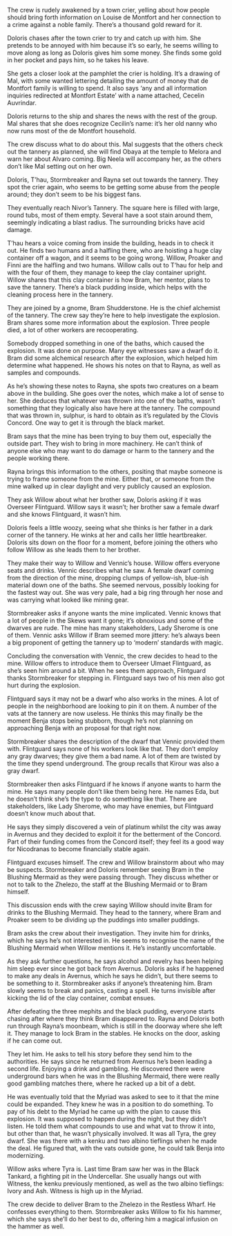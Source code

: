 The crew is rudely awakened by a town crier, yelling about how people should bring forth information on Louise de Montfort and her connection to a crime against a noble family. There’s a thousand gold reward for it. 

Doloris chases after the town crier to try and catch up with him. She pretends to be annoyed with him because it’s so early, he seems willing to move along as long as Doloris gives him some money. She finds some gold in her pocket and pays him, so he takes his leave. 

She gets a closer look at the pamphlet the crier is holding. It’s a drawing of Mal, with some wanted lettering detailing the amount of money that de Montfort family is willing to spend. It also says ‘any and all information inquiries redirected at Montfort Estate’ with a name attached, Cecelin Auvrindar. 

Doloris returns to the ship and shares the news with the rest of the group. Mal shares that she does recognize Cecilin’s name: it’s her old nanny who now runs most of the de Montfort household. 

The crew discuss what to do about this. Mal suggests that the others check out the tannery as planned, she will find Obaya at the temple to Melora and warn her about Alvaro coming. Big Neela will accompany her, as the others don’t like Mal setting out on her own. 

Doloris, T’hau, Stormbreaker and Rayna set out towards the tannery. They spot the crier again, who seems to be getting some abuse from the people around; they don’t seem to be his biggest fans.

They eventually reach Nivor’s Tannery. The square here is filled with large, round tubs, most of them empty. Several have a soot stain around them, seemingly indicating a blast radius. The surrounding bricks have acid damage. 

T’hau hears a voice coming from inside the building, heads in to check it out. He finds two humans and a halfling there, who are hoisting a huge clay container off a wagon, and it seems to be going wrong. Willow, Proaker and Finni are the halfling and two humans. Willow calls out to T’hau for help and with the four of them, they manage to keep the clay container upright. Willow shares that this clay container is how Bram, her mentor, plans to save the tannery. There’s a black pudding inside, which helps with the cleaning process here in the tannery. 

They are joined by a gnome, Bram Shudderstone. He is the chief alchemist of the tannery. The crew say they’re here to help investigate the explosion. Bram shares some more information about the explosion. Three people died, a lot of other workers are recooperating. 

Somebody dropped something in one of the baths, which caused the explosion. It was done on purpose. Many eye witnesses saw a dwarf do it. Bram did some alchemical research after the explosion, which helped him determine what happened. He shows his notes on that to Rayna, as well as samples and compounds. 

As he’s showing these notes to Rayna, she spots two creatures on a beam above in the building. She goes over the notes, which make a lot of sense to her. She deduces that whatever was thrown into one of the baths, wasn’t something that they logically also have here at the tannery. The compound that was thrown in, sulphur, is hard to obtain as it’s regulated by the Clovis Concord. One way to get it is through the black market. 

Bram says that the mine has been trying to buy them out, especially the outside part. They wish to bring in more machinery. He can’t think of anyone else who may want to do damage or harm to the tannery and the people working there. 

Rayna brings this information to the others, positing that maybe someone is trying to frame someone from the mine. Either that, or someone from the mine walked up in clear daylight and very publicly caused an explosion. 

They ask Willow about what her brother saw, Doloris asking if it was Overseer Flintguard. Willow says it wasn’t; her brother saw a female dwarf and she knows Flintguard, it wasn’t him.

Doloris feels a little woozy, seeing what she thinks is her father in a dark corner of the tannery. He winks at her and calls her little heartbreaker. Doloris sits down on the floor for a moment, before joining the others who follow Willow as she leads them to her brother. 

They make their way to Willow and Vennic’s house. Willow offers everyone seats and drinks. Vennic describes what he saw. A female dwarf coming from the direction of the mine, dropping clumps of yellow-ish, blue-ish material down one of the baths. She seemed nervous, possibly looking for the fastest way out. She was very pale, had a big ring through her nose and was carrying what looked like mining gear. 

Stormbreaker asks if anyone wants the mine implicated. Vennic knows that a lot of people in the Skews want it gone; it’s obnoxious and some of the dwarves are rude. The mine has many stakeholders, Lady Sherome is one of them. Vennic asks Willow if Bram seemed more jittery: he’s always been a big proponent of getting the tannery up to ‘modern’ standards with magic. 

Concluding the conversation with Vennic, the crew decides to head to the mine. Willow offers to introduce them to Overseer Ulmaet Flintguard, as she’s seen him around a bit. When he sees them approach, Flintguard thanks Stormbreaker for stepping in. Flintguard says two of his men also got hurt during the explosion. 

Flintguard says it may not be a dwarf who also works in the mines. A lot of people in the neighborhood are looking to pin it on them. A number of the vats at the tannery are now useless. He thinks this may finally be the moment Benja stops being stubborn, though he’s not planning on approaching Benja with an proposal for that right now.

Stormbreaker shares the description of the dwarf that Vennic provided them with. Flintguard says none of his workers look like that. They don’t employ any gray dwarves; they give them a bad name. A lot of them are twisted by the time they spend underground. The group recalls that Kirour was also a gray dwarf. 

Stormbreaker then asks Flintguard if he knows if anyone wants to harm the mine. He says many people don’t like them being here. He names Eda, but he doesn’t think she’s the type to do something like that. There are stakeholders, like Lady Sherome, who may have enemies, but Flintguard doesn’t know much about that. 

He says they simply discovered a vein of platinum whilst the city was away in Avernus and they decided to exploit it for the betterment of the Concord. Part of their funding comes from the Concord itself; they feel its a good way for Nicodranas to become financially stable again. 

Flintguard excuses himself. The crew and Willow brainstorm about who may be suspects. Stormbreaker and Doloris remember seeing Bram in the Blushing Mermaid as they were passing through. They discuss whether or not to talk to the Zhelezo, the staff at the Blushing Mermaid or to Bram himself.

This discussion ends with the crew saying Willow should invite Bram for drinks to the Blushing Mermaid. They head to the tannery, where Bram and Proaker seem to be dividing up the puddings into smaller puddings. 

Bram asks the crew about their investigation. They invite him for drinks, which he says he’s not interested in. He seems to recognise the name of the Blushing Mermaid when Willow mentions it. He’s instantly uncomfortable. 

As they ask further questions, he says alcohol and revelry has been helping him sleep ever since he got back from Avernus. Doloris asks if he happened to make any deals in Avernus, which he says he didn’t, but there seems to be something to it. Stormbreaker asks if anyone’s threatening him. Bram slowly seems to break and panics, casting a spell. He turns invisible after kicking the lid of the clay container, combat ensues. 

After defeating the three mephits and the black pudding, everyone starts chasing after where they think Bram disappeared to. Rayna and Doloris both run through Rayna’s moonbeam, which is still in the doorway where she left it. They manage to lock Bram in the stables. He knocks on the door, asking if he can come out.

They let him. He asks to tell his story before they send him to the authorities. He says since he returned from Avernus he’s been leading a second life. Enjoying a drink and gambling. He discovered there were underground bars when he was in the Blushing Mermaid, there were really good gambling matches there, where he racked up a bit of a debt.

He was eventually told that the Myriad was asked to see to it that the mine could be expanded. They knew he was in a position to do something. To pay of his debt to the Myriad he came up with the plan to cause this explosion. It was supposed to happen during the night, but they didn’t listen. He told them what compounds to use and what vat to throw it into, but other than that, he wasn’t physically involved. It was all Tyra, the grey dwarf. She was there with a kenku and two albino tieflings when he made the deal. He figured that, with the vats outside gone, he could talk Benja into modernizing. 

Willow asks where Tyra is. Last time Bram saw her was in the Black Tankard, a fighting pit in the Undercellar. She usually hangs out with Witness, the kenku previously mentioned, as well as the two albino tieflings: Ivory and Ash. Witness is high up in the Myriad.

The crew decide to deliver Bram to the Zhelezo in the Restless Wharf. He confesses everything to them. Stormbreaker asks Willow to fix his hammer, which she says she’ll do her best to do, offering him a magical infusion on the hammer as well.
